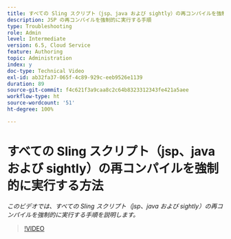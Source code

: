 ```yaml
---
title: すべての Sling スクリプト（jsp、java および sightly）の再コンパイルを強制的に実行する方法
description: JSP の再コンパイルを強制的に実行する手順
type: Troubleshooting
role: Admin
level: Intermediate
version: 6.5, Cloud Service
feature: Authoring
topic: Administration
index: y
doc-type: Technical Video
exl-id: ab32fa37-065f-4c89-929c-eeb9526e1139
duration: 89
source-git-commit: f4c621f3a9caa8c2c64b8323312343fe421a5aee
workflow-type: ht
source-wordcount: '51'
ht-degree: 100%

---
```


# すべての Sling スクリプト（jsp、java および sightly）の再コンパイルを強制的に実行する方法

*このビデオでは、すべての Sling スクリプト（jsp、java および sightly）の再コンパイルを強制的に実行する手順を説明します。*

>[!VIDEO](https://video.tv.adobe.com/v/335464?quality=12&learn=on)
